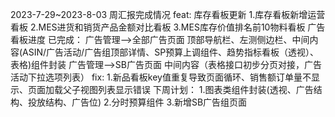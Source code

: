 2023-7-29~2023-8-03 周汇报完成情况
feat:
库存看板更新
1.库存看板新增运营看板
2.MES进货和销货产品金额对比看板
3.MES库存价值排名前10物料看板
广告看板进度
已完成：
广告管理-->全部广告页面 顶部导航栏、左测侧边栏、中间内容(ASIN/广告活动/广告组顶部详情、SP预算上调组件、趋势指标看板（透视）、表格)组件封装
广告管理-->SB广告页面 中间内容（表格接口初步分页对接，广告活动下拉选项列表）
fix:
1.新品看板key值重复导致页面循环、销售额订单量不显示、页面加载父子视图列表显示错误
下周计划：
1.图表类组件封装(透视、广告结构、投放结构、广告位)
2.分时预算组件
3.新增SB广告组页面
